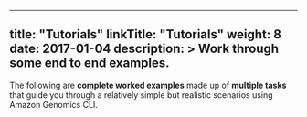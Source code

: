 
---
title: "Tutorials"
linkTitle: "Tutorials"
weight: 8
date: 2017-01-04
description: >
  Work through some end to end examples.
---


The following are **complete worked examples** made up of **multiple tasks** that guide you through a relatively simple but realistic scenarios using Amazon Genomics CLI.


